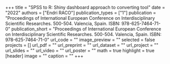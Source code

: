 +++
title = "SPSS to R: Shiny dashboard approach to converting tool"
date = "2022"
authors = ["Endri RACO"]
publication_types = ["1"]
publication = "Proceedings of International European Conference on Interdisciplinary Scientific Researches.  500-504. Valencia, Spain. ISBN: 978-625-7464-71-0"
publication_short = "Proceedings of International European Conference on Interdisciplinary Scientific Researches.  500-504. Valencia, Spain. ISBN: 978-625-7464-71-0"
url_code = ""
image_preview = ""
selected = false
projects = []
url_pdf = ""
url_preprint = ""
url_dataset = ""
url_project = ""
url_slides = ""
url_video = ""
url_poster = ""
math = true
highlight = true
[header]
image = ""
caption = ""
+++
